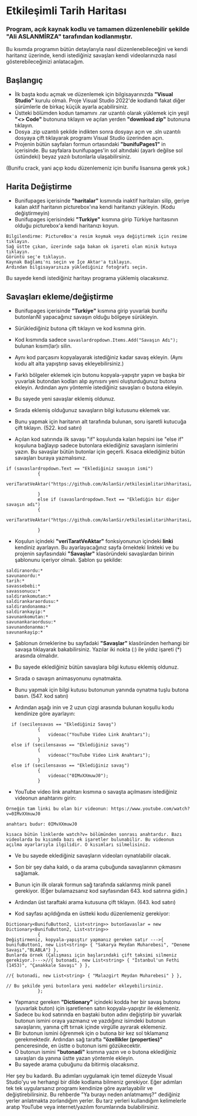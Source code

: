# Etkileşimli Tarih Haritası

### Program, açık kaynak kodlu ve tamamen düzenlenebilir şekilde __"Ali ASLANMİRZA"__ tarafından kodlanmıştır.

Bu kısımda programın bütün detaylarıyla nasıl düzenlenebileceğini ve kendi haritanız üzerinde, kendi istediğiniz savaşları kendi videolarınızda nasıl gösterebileceğinizi anlatacağım.

## Başlangıç

- İlk başta kodu açmak ve düzenlemek için bilgisayarınızda __"Visual Studio"__ kurulu olmalı. Proje Visual Studio 2022'de kodlandı fakat diğer sürümlerle de birkaç küçük ayarla açabilirsiniz.
- Üstteki bölümden kodun tamamını .rar uzantılı olarak yüklemek için yeşil __"<> Code"__ butonuna tıklayın ve açılan yerden __"download zip"__ butonuna tıklayın.
- Dosya .zip uzantılı şekilde indikten sonra dosyayı açın ve .sln uzantılı dosyaya çift tıklayarak programı Visual Studio üzerinden açın.
- Projenin bütün sayfaları formun ortasındaki __"bunifuPages1"__ in içerisinde. Bu sayfalara bunifupages'in sol altındaki (ayarlı değilse sol üstündeki) beyaz yazılı butonlarla ulaşabilirsiniz.

(Bunifu crack, yani açıp kodu düzenlemeniz için bunifu lisansına gerek yok.)

## Harita Değiştirme

- Bunifupages içerisinde __"haritalar"__ kısmında inaktif haritaları silip, geriye kalan aktif haritanın picturebox'ına kendi haritanızı yükleyin. (Kodu değiştirmeyin)
- Bunifupages içerisindeki __"Turkiye"__ kısmına girip Türkiye haritasının olduğu picturebox'a kendi haritanızı koyun.

```
Bilgilendirme: PictureBox'a resim koymak veya değiştirmek için resime tıklayın.
Sağ üstte çıkan, üzerinde sağa bakan ok işareti olan minik kutuya tıklayın.
Görüntü seç'e tıklayın.
Kaynak Bağlamı'nı seçin ve İçe Aktar'a tıklayın.
Ardından bilgisayarınıza yüklediğiniz fotoğrafı seçin.
```

Bu sayede kendi istediğiniz haritayı programa yüklemiş olacaksınız.

## Savaşları ekleme/değiştirme

- Bunifupages içerisinde __"Turkiye"__ kısmına girip yuvarlak bunifu butonlarıNI yapacağınız savaşın olduğu bölgeye sürükleyin.
- Sürüklediğiniz butona çift tıklayın ve kod kısmına girin.
- Kod kısmında sadece ``` savaslardropdown.Items.Add("Savaşın Adı"); ``` bulunan kısım(lar)ı silin.
- Aynı kod parçasını kopyalayarak istediğiniz kadar savaş ekleyin. (Aynı kodu alt alta yapıştırıp savaş ekleyebilirsiniz.)
- Farklı bölgeler eklemek için butonu kopyala-yapıştır yapın ve başka bir yuvarlak butondan kodları alıp aynısını yeni oluşturduğunuz butona ekleyin. Ardından aynı yöntemle istediğiniz savaşları o butona ekleyin.
- Bu sayede yeni savaşlar eklemiş oldunuz.

- Sırada eklemiş olduğunuz savaşların bilgi kutusunu eklemek var.
- Bunu yapmak için haritanın alt tarafında bulunan, soru işaretli kutucuğa çift tıklayın. (522. kod satırı)
- Açılan kod satırında ilk savaşı "if" koşulunda kalan hepsini ise "else if" koşuluna bağlayıp sadece butonlara eklediğiniz savaşların isimlerini yazın. Bu savaşlar bütün butonlar için geçerli. Kısaca eklediğiniz bütün savaşları buraya yazmalısınız.
```
if (savaslardropdown.Text == "Eklediğiniz savaşın ismi")
            {
                veriTaratVeAktar("https://github.com/AslanSir/etkilesimlitarihharitasi/blob/main/Sava%C5%9Flar/malazgirt");

            }
            else if (savaslardropdown.Text == "Eklediğin bir diğer savaşın adı")
            {
                veriTaratVeAktar("https://github.com/AslanSir/etkilesimlitarihharitasi/blob/main/Sava%C5%9Flar/sakarya%20meydan%20muharebesi");

            }
```
- Koşulun içindeki __"veriTaratVeAktar"__ fonksiyonunun içindeki __linki__ kendiniz ayarlayın. Bu ayarlayacağınız sayfa örnekteki linkteki ve bu projenin sayfasındaki __"Savaşlar"__ klasöründeki savaşlardan birinin şablonunu içeriyor olmalı. Şablon şu şekilde:

```
saldiranordu:*  
savunanordu:*  
tarih:*  
savassebebi:*  
savassonucu:*  
saldirankomutan:*  
saldirankaraordusu:*  
saldirandonanma:*  
saldirankayip:*
savunankomutan:*  
savunankaraordusu:*  
savunandonanma:*
savunankayip:*

```
- Şablonun örneklerine bu sayfadaki __"Savaşlar"__ klasöründen herhangi bir savaşa tıklayarak bakabilirsiniz. Yazılar iki nokta (:) ile yıldız işareti (*) arasında olmalıdır.
- Bu sayede eklediğiniz bütün savaşlara bilgi kutusu eklemiş oldunuz.

- Sırada o savaşın animasyonunu oynatmakta.
- Bunu yapmak için bilgi kutusu butonunun yanında oynatma tuşlu butona basın. (547. kod satırı)
- Ardından aşağı inin ve 2 uzun çizgi arasında bulunan koşullu kodu kendinize göre ayarlayın:
```
  if (secilensavas == "Eklediğiniz Savaş")
            {
                videoac("YouTube Video Link Anahtarı");
            }
  else if (secilensavas == "Eklediğiniz savaş")
            {
                videoac("YouTube Video Link Anahtarı");
            }
  else if (secilensavas == "Eklediğiniz savaş")
            {
                videoac("0IMvXXmuwJ0");
            }
```

- YouTube video link anahtarı kısmına o savaşta açılmasını istediğiniz videonun anahtarını girin:
```
Örneğin tam linki bu olan bir videonun: https://www.youtube.com/watch?v=0IMvXXmuwJ0

anahtarı budur: 0IMvXXmuwJ0

kısaca bütün linklerde watch?v= bölümünden sonrası anahtardır. Bazı videolarda bu kısımda bazı ek işaretler bulunabilir. Bu videonun açılma ayarlarıyla ilgilidir. O kısımları silmelisiniz.
```
- Ve bu sayede eklediğiniz savaşların videoları oynatılabilir olacak.

- Son bir şey daha kaldı, o da arama çubuğunda savaşlarının çıkmasını sağlamak.
- Bunun için ilk olarak formun sağ tarafında saklanmış minik paneli gerekiyor. (Eğer bulamazsanız kod sayfasından 643. kod satırına gidin.)
- Ardından üst taraftaki arama kutusuna çift tıklayın. (643. kod satırı)
- Kod sayfası açıldığında en üstteki kodu düzenlemeniz gerekiyor:
```
Dictionary<BunifuButton2, List<string>> butonSavaslar = new Dictionary<BunifuButton2, List<string>>
            {
Değiştirmeniz, kopyala-yapıştır yapmanız gereken satır --->{ bunifuButton1, new List<string> { "Sakarya Meydan Muharebesi", "Deneme Savaşı","BLABLA"} },
Bunlarda örnek (Çalışması için başlarındaki çift taksimi silmeniz gerekiyor.)--->//{ butonadi, new List<string> { "İstanbul'un Fethi (1453)", "Çanakkale Savaşı" } },
                                                                                //{ butonadi, new List<string> { "Malazgirt Meydan Muharebesi" } },
                                                                                // Bu şekilde yeni butonlara yeni maddeler ekleyebilirsiniz.
            };
```
- Yapmanız gereken __"Dictionary"__ içindeki kodda her bir savaş butonu (yuvarlak buton) için işaretlenen satırı kopyala-yapıştır ile eklemeniz.
- Sadece bu kod satırında en baştaki buton adını değiştirip bir yuvarlak butonun ismini oraya yazmanız ve yazdığınız isimdeki butonun savaşlarını, yanına çift tırnak içinde virgülle ayırarak eklemeniz.
- Bir butonun ismini öğrenmek için o butona bir kez sol tıklamanız gerekmektedir. Ardından sağ tarafta __"özellikler (properties)"__ penceresinde, en üstte o butonun ismi gözükecektir.
- O butonun ismini __"butonadi"__ kısmına yazın ve o butona eklediğiniz savaşları da yanına üstte yazan yöntemle ekleyin.
- Bu sayede arama çubuğunu da bitirmiş olacaksınız.


Her şey bu kadardı. Bu adımları uygulamak için temel düzeyde Visual Studio'yu ve herhangi bir dilde kodlama bilmeniz gerekiyor. Eğer adımları tek tek uygularsanız programı kendinize göre ayarlayabilir ve değiştirebilirsiniz. Bu rehberde "Ya burayı neden anlatmamış?" dediğiniz yerler anlatmakta zorlandığım yerler. Bu tarz yerleri kullandığım kelimelerle aratıp YouTube veya internet/yazılım forumlarında bulabilirsiniz.
